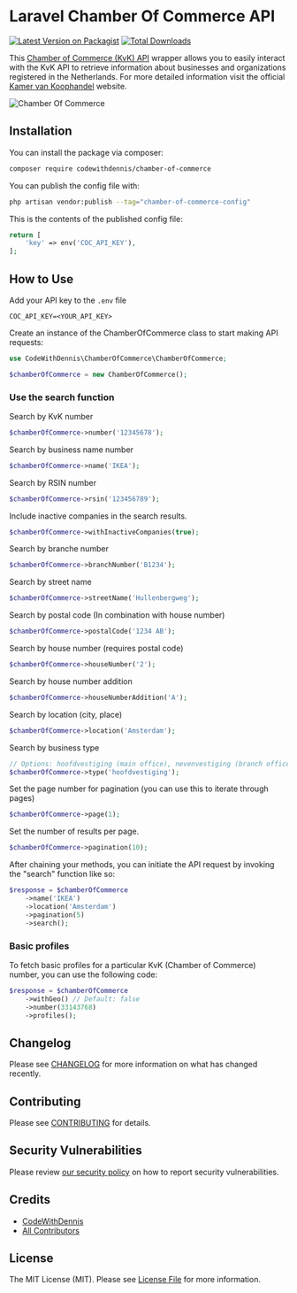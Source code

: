 # Laravel Chamber Of Commerce API

[![Latest Version on Packagist](https://img.shields.io/packagist/v/codewithdennis/chamberofcommerce.svg?style=flat-square)](https://packagist.org/packages/codewithdennis/chamberofcommerce)
[![Total Downloads](https://img.shields.io/packagist/dt/codewithdennis/chamberofcommerce.svg?style=flat-square)](https://packagist.org/packages/codewithdennis/chamberofcommerce)

This [Chamber of Commerce (KvK) API](https://developers.kvk.nl/nl/documentation) wrapper allows you to easily interact with the KvK API to retrieve information about businesses and organizations registered in the Netherlands. For more detailed information visit the official [Kamer van Koophandel](https://developers.kvk.nl/support/faq) website.

![Chamber Of Commerce](https://github.com/CodeWithDennis/chamber-of-commerce/assets/23448484/42796eff-bcf4-4c01-ba4b-286aa462aa5b)

## Installation

You can install the package via composer:

```bash
composer require codewithdennis/chamber-of-commerce
```

You can publish the config file with:

```bash
php artisan vendor:publish --tag="chamber-of-commerce-config"
```

This is the contents of the published config file:

```php
return [
    'key' => env('COC_API_KEY'),
];
```

## How to Use
Add your API key to the `.env` file

```dotenv
COC_API_KEY=<YOUR_API_KEY>
```

Create an instance of the ChamberOfCommerce class to start making API requests:

```php
use CodeWithDennis\ChamberOfCommerce\ChamberOfCommerce;

$chamberOfCommerce = new ChamberOfCommerce();
```

### Use the search function

Search by KvK number
```php
$chamberOfCommerce->number('12345678');
```

Search by business name number

```php
$chamberOfCommerce->name('IKEA');
```

Search by RSIN number
```php
$chamberOfCommerce->rsin('123456789');
```

Include inactive companies in the search results.
```php
$chamberOfCommerce->withInactiveCompanies(true);
```

Search by branche number
```php
$chamberOfCommerce->branchNumber('B1234');
```

Search by street name

```php
$chamberOfCommerce->streetName('Hullenbergweg');
```

Search by postal code (In combination with house number)
```php
$chamberOfCommerce->postalCode('1234 AB');
```

Search by house number (requires postal code)
```php
$chamberOfCommerce->houseNumber('2');
```
Search by house number addition

```php
$chamberOfCommerce->houseNumberAddition('A');
```

Search by location (city, place)

```PHP
$chamberOfCommerce->location('Amsterdam');
```

Search by business type
```php
// Options: hoofdvestiging (main office), nevenvestiging (branch office), rechtspersoon (legal entity)
$chamberOfCommerce->type('hoofdvestiging');
```

Set the page number for pagination (you can use this to iterate through pages)
```php
$chamberOfCommerce->page(1);
```

Set the number of results per page.
```php
$chamberOfCommerce->pagination(10);
```

After chaining your methods, you can initiate the API request by invoking the "search" function like so:

```php
$response = $chamberOfCommerce
    ->name('IKEA')
    ->location('Amsterdam')
    ->pagination(5)
    ->search();
```


### Basic profiles
To fetch basic profiles for a particular KvK (Chamber of Commerce) number, you can use the following code:

```php
$response = $chamberOfCommerce
    ->withGeo() // Default: false
    ->number(33143768)
    ->profiles();
```

## Changelog

Please see [CHANGELOG](CHANGELOG.md) for more information on what has changed recently.

## Contributing

Please see [CONTRIBUTING](CONTRIBUTING.md) for details.

## Security Vulnerabilities

Please review [our security policy](../../security/policy) on how to report security vulnerabilities.

## Credits

- [CodeWithDennis](https://github.com/CodeWithDennis)
- [All Contributors](../../contributors)

## License

The MIT License (MIT). Please see [License File](LICENSE.md) for more information.
